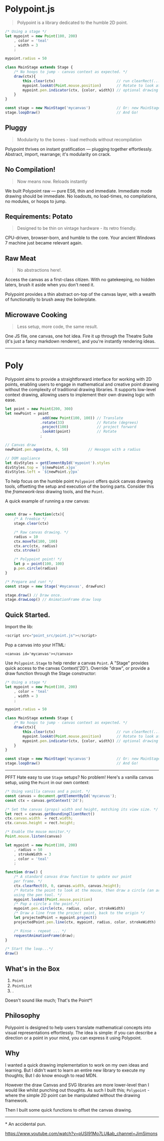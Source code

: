 # Polypoint.js

> Polypoint is a library dedicated to the humble 2D point.


```js
/* Using a stage */
let mypoint = new Point(100, 200)
    , color = 'teal'
    , width = 3
    ;

mypoint.radius = 50

class MainStage extends Stage {
    /* No hoops to jump - canvas context as expected. */
    draw(ctx){
        this.clear(ctx)                            // run clearRect(...) call.
        mypoint.lookAt(Point.mouse.position)       // Rotate to look at the mouse
        mypoint.pen.indicator(ctx, {color, width}) // optional drawing tools.
    }
}

const stage = new MainStage('mycanvas')            // Or: new MainStage('mycanvas', myDrawFunc)
stage.loopDraw()                                   // And Go!
```


## Pluggy

> Modularity to the bones - load methods without recompilation

Polypoint thrives on instant gratification — plugging together effortlessly. Abstract, import, rearrange; it's modularity on crack.


## No Compilation!

> Now means now. Reloads instantly

We built Polypoint raw — pure ES6, thin and immediate. Immediate mode drawing should be immediate. No loadouts, no load-times, no compilations, no modules, or hoops to jump.


## Requirements: Potato

> Designed to be thin on vintage hardware - its retro friendly.

CPU-driven, browser-born, and humble to the core. Your ancient Windows 7 machine just became relevant again.


## Raw Meat

> No abstractions here!.

Access the canvas as a first-class citizen. With no gatekeeping, no hidden laters, brush it aside when you don't need it.

Polypoint provides a thin abstract on-top of the canvas layer, with a wealth of functionatily to brush away the boilerplate.


## Microwave Cooking

> Less setup, more code, the same result.

One JS file, one canvas, one hot idea. Fire it up through the Theatre Suite (it's just a fancy markdown renderer), and you're instantly rendering ideas.

---

# Poly

Polypoint aims to provide a straightforward interface for working with 2D points, enabling users to engage in mathematical and creative point drawing without the complexity of traditional drawing libraries. It supports low-level context drawing, allowing users to implement their own drawing logic with ease.


```js
let point = new Point(200, 300)
let newPoint = point
                .add(new Point(100, 100)) // Translate
                .rotate(33)               // Rotate (degrees)
                .project(100)             // project forward
                .lookAt(point)            // Rotate
                ;

// Canvas draw
newPoint.pen.ngon(ctx, 6, 50)         // Hexagon with a radius

// DOM appliance
let divStyles = getElementById('mypoint').styles
divStyles.top = `${newPoint.x}px`
divStyles.left = `${newPoint.y}px`
```


To help focus on the humble point `Polypoint` offers quick canvas drawing tools, offsetting the setup and execution of the boring parts. Consider this the _framework-less_ drawing tools, and the `Point`.

A quick example of running a _raw_ canvas:

```js

const draw = function(ctx){
    /* A freebie */
    stage.clear(ctx)

    /* Raw canvas drawing. */
    radius = 10
    ctx.moveTo(100, 100)
    ctx.arc(ctx, radius)
    ctx.stroke()

    /* Polypoint point! */
    let p = point(100, 100)
    p.pen.circle(radius)
}

/* Prepare and run! */
const stage = new Stage('#mycanvas', drawFunc)

stage.draw() // Draw once.
stage.drawLoop() // AnimationFrame draw loop
```

## Quick Started.

Import the lib:

```js
<script src="point_src/point.js"></script>
```

Pop a canvas into your HTML:

```jinja
<canvas id='mycanvas'></canvas>
```

Use `Polypoint.Stage` to help render a canvas `Point`. A "Stage" provides quick access to the canvas Context('2D'). Override "draw", or provide a draw function through the Stage constructor:


```js
/* Using a stage */
let mypoint = new Point(100, 200)
    , color = 'teal'
    , width = 3
    ;

mypoint.radius = 50

class MainStage extends Stage {
    /* No hoops to jump - canvas context as expected. */
    draw(ctx){
        this.clear(ctx)                            // run clearRect(...) call.
        mypoint.lookAt(Point.mouse.position)       // Rotate to look at the mouse
        mypoint.pen.indicator(ctx, {color, width}) // optional drawing tools.
    }
}

const stage = new MainStage('mycanvas')            // Or: new MainStage('mycanvas', myDrawFunc)
stage.loopDraw()                                   // And Go!
```

---

PFFT Hate easy to use `Stage` setups? No problem! Here's a vanilla canvas setup, using the `Point` in our own context:

```js
/* Using vanilla canvas and a point. */
const canvas = document.getElementById('mycanvas');
const ctx = canvas.getContext('2d');

/* Set the canvas (props) width and height, matching its view size. */
let rect = canvas.getBoundingClientRect()
ctx.canvas.width  = rect.width;
ctx.canvas.height = rect.height;

/* Enable the mouse monitor.*/
Point.mouse.listen(canvas)

let mypoint = new Point(100, 200)
    , radius = 50
    , strokeWidth = 3
    , color = 'teal'
    ;

function draw() {
    /* A standard canvas draw function to update our point
    per frame. */
    ctx.clearRect(0, 0, canvas.width, canvas.height);
    /* Rotate the point to look at the mouse, then draw a circle (an arc)
    using the pen tool. */
    mypoint.lookAt(Point.mouse.position)
    /* Pop a circle a the point.*/
    mypoint.pen.circle(ctx, radius, color, strokeWidth)
    /* Draw a line from the project point, back to the origin */
    let projectedPoint = mypoint.project()
    projectedPoint.pen.line(ctx, mypoint, radius, color, strokeWidth)

    /* Rinse - repeat ... */
    requestAnimationFrame(draw);
}

/* Start the loop...*/
draw()
```


## What's in the Box

1. `Point`
2. `PointList`
3. .

Doesn't sound like much; That's the Point\*!

## Philosophy

Polypoint is designed to help users translate mathematical concepts into visual representations effortlessly. The idea is simple: if you can describe a direction or a point in your mind, you can express it using Polypoint.

## Why

I wanted a quick drawing implementation to work on my own ideas and learning.
But I didn't want to learn an entire new library to execute my thoughts; But I do know enough to read MDN.

However the draw Canvas and SVG libraries are more lower-level than I would like
whilst punching out thoughts. As such I built this; `Polypoint` - where the simple 2D point can be manipulated without the drawing framework.

Then I built some quick functions to offset the canvas drawing.


---

\* An accidental pun.


https://www.youtube.com/watch?v=pUSI91Mo7LU&ab_channel=JimSimons